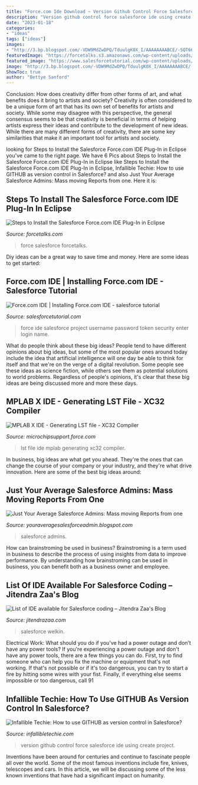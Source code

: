 ```yaml
---
title: "Force.com Ide Download ~ Version Github Control Force Salesforce Ide Using Create Project"
description: "Version github control force salesforce ide using create project"
date: "2023-01-18"
categories:
- "ideas"
tags: ["ideas"]
images:
- "http://3.bp.blogspot.com/-VDW9MdZwDPQ/TduulgK0X_I/AAAAAAAABCE/-SQT6610BTo/s1600/EclipseReportMove1.jpg"
featuredImage: "https://forcetalks.s3.amazonaws.com/wp-content/uploads/2018/03/25081810/On-click-of-Install-New-Software-1024x573.png"
featured_image: "https://www.salesforcetutorial.com/wp-content/uploads/2014/07/force.com-IDE-installation3.png"
image: "http://3.bp.blogspot.com/-VDW9MdZwDPQ/TduulgK0X_I/AAAAAAAABCE/-SQT6610BTo/s1600/EclipseReportMove1.jpg"
ShowToc: true
author: "Bettye Sanford"
---
```



Conclusion: How does creativity differ from other forms of art, and what benefits does it bring to artists and society?
Creativity is often considered to be a unique form of art that has its own set of benefits for artists and society. While some may disagree with this perspective, the general consensus seems to be that creativity is beneficial in terms of helping artists express their ideas and contribute to the development of new ideas. While there are many different forms of creativity, there are some key similarities that make it an important tool for artists and society.

	

		
looking for Steps to Install the Salesforce Force.com IDE Plug-In in Eclipse you've came to the right page. We have 6 Pics about Steps to Install the Salesforce Force.com IDE Plug-In in Eclipse like Steps to Install the Salesforce Force.com IDE Plug-In in Eclipse, Infallible Techie: How to use GITHUB as version control in Salesforce? and also Just Your Average Salesforce Admins: Mass moving Reports from one. Here it is:
		
    
## Steps To Install The Salesforce Force.com IDE Plug-In In Eclipse

<img loading=lazy src="https://forcetalks.s3.amazonaws.com/wp-content/uploads/2018/03/25081810/On-click-of-Install-New-Software-1024x573.png" onerror="this.onerror=null;this.src='https://tse2.mm.bing.net/th?id=OIP.rzYDOyIQeCwZ8_e4SGPUSQHaEJ&amp;pid=15.1';" alt="Steps to Install the Salesforce Force.com IDE Plug-In in Eclipse">

_Source: forcetalks.com_

>force salesforce forcetalks. 

	

Diy ideas can be a great way to save time and money. Here are some ideas to get started: 

    
## Force.com IDE | Installing Force.com IDE - Salesforce Tutorial

<img loading=lazy src="https://www.salesforcetutorial.com/wp-content/uploads/2014/07/force.com-IDE-installation3.png" onerror="this.onerror=null;this.src='https://tse3.mm.bing.net/th?id=OIP.2Y1TILcT8vl4yJMEDmXPywAAAA&amp;pid=15.1';" alt="Force.com IDE | Installing Force.com IDE - salesforce tutorial">

_Source: salesforcetutorial.com_

>force ide salesforce project username password token security enter login name. 

	

What do people think about these big ideas?
People tend to have different opinions about big ideas, but some of the most popular ones around today include the idea that artificial intelligence will one day be able to think for itself and that we're on the verge of a digital revolution. Some people see these ideas as science fiction, while others see them as potential solutions to world problems. Regardless of people's opinions, it's clear that these big ideas are being discussed more and more these days.

    
## MPLAB X IDE - Generating LST File - XC32 Compiler

<img loading=lazy src="https://microchipsupport.force.com/servlet/rtaImage?eid=ka13l000000CxZo&amp;feoid=00N3l00000QDoF6&amp;refid=0EM3l000002OguR" onerror="this.onerror=null;this.src='https://tse1.mm.bing.net/th?id=OIP.v6945s8sF3wAFUPtcwZZhQHaEx&amp;pid=15.1';" alt="MPLAB X IDE - Generating LST file - XC32 Compiler">

_Source: microchipsupport.force.com_

>lst file ide mplab generating xc32 compiler. 

	

In business, big ideas are what get you ahead. They're the ones that can change the course of your company or your industry, and they're what drive innovation. Here are some of the best big ideas around:

    
## Just Your Average Salesforce Admins: Mass Moving Reports From One

<img loading=lazy src="http://3.bp.blogspot.com/-VDW9MdZwDPQ/TduulgK0X_I/AAAAAAAABCE/-SQT6610BTo/s1600/EclipseReportMove1.jpg" onerror="this.onerror=null;this.src='https://tse1.mm.bing.net/th?id=OIP.aK44KA-IfBe67nTYLatpbAHaEo&amp;pid=15.1';" alt="Just Your Average Salesforce Admins: Mass moving Reports from one">

_Source: youraveragesalesforceadmin.blogspot.com_

>salesforce admins. 

	

How can brainstroming be used in business?
Brainstroming is a term used in business to describe the process of using insights from data to improve performance. By understanding how brainstroming can be used in business, you can benefit both as a business owner and employee.

    
## List Of IDE Available For Salesforce Coding – Jitendra Zaa&#039;s Blog

<img loading=lazy src="https://i0.wp.com/www.jitendrazaa.com/blog/wp-content/uploads/2015/07/Salesforce-Welkin-Suite-IDE.png?resize=840%2C566&amp;ssl=1" onerror="this.onerror=null;this.src='https://tse2.mm.bing.net/th?id=OIP.ccfS8aEApecFDRXyYNbTdwHaE_&amp;pid=15.1';" alt="List of IDE available for Salesforce coding – Jitendra Zaa&#039;s Blog">

_Source: jitendrazaa.com_

>salesforce welkin. 

	

Electrical Work: What should you do if you’ve had a power outage and don’t have any power tools?
If you're experiencing a power outage and don't have any power tools, there are a few things you can do. First, try to find someone who can help you fix the machine or equipment that's not working. If that's not possible or if it's too dangerous, you can try to start a fire by hitting some wires with your fist. Finally, if everything else seems impossible or too dangerous, call 91
    
## Infallible Techie: How To Use GITHUB As Version Control In Salesforce?

<img loading=lazy src="https://2.bp.blogspot.com/-QrzR6fkMLfo/WMGySueVLJI/AAAAAAAAKw0/snp1ObMMShUgs0Ab2PEw9RUdMOOZQ6CjwCLcB/s1600/GIT%2BVersion.png" onerror="this.onerror=null;this.src='https://tse2.mm.bing.net/th?id=OIP.dWDWcm8E7xsVeE0rkPAOiQAAAA&amp;pid=15.1';" alt="Infallible Techie: How to use GITHUB as version control in Salesforce?">

_Source: infallibletechie.com_

>version github control force salesforce ide using create project. 

	

Inventions have been around for centuries and continue to fascinate people all over the world. Some of the most famous inventions include fire, knives, telescopes and cars. In this article, we will be discussing some of the less known inventions that have had a significant impact on humanity.

